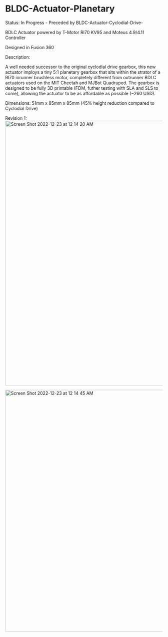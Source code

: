 # BLDC-Actuator-Planetary

Status: In Progress - Preceded by BLDC-Actuator-Cyclodial-Drive-

BDLC Actuator powered by T-Motor RI70 KV95 and Moteus 4.9/4.11 Controller

Designed in Fusion 360

Description:

A well needed successor to the original cyclodial drive gearbox, this new actuator imploys a tiny 5:1 planetary gearbox that sits within the strator of a RI70 inrunner brushless motor, completely different from outrunner BDLC actuators used on the MIT Cheetah and MJBot Quadruped.
The gearbox is designed to be fully 3D printable (FDM, futher testing with SLA and SLS to come), allowing the actuator to be as affordable as possible (~260 USD).

Dimensions: 51mm x 85mm x 85mm (45% height reduction compared to Cyclodial Drive)

Revision 1:
<img width="845" alt="Screen Shot 2022-12-23 at 12 14 20 AM" src="https://user-images.githubusercontent.com/97418292/209275515-11af21d2-9896-43f0-a276-c7042c6273ea.png">


<img width="772" alt="Screen Shot 2022-12-23 at 12 14 45 AM" src="https://user-images.githubusercontent.com/97418292/209275502-637f9186-8e8a-427f-b177-f5c85688b1f7.png">

